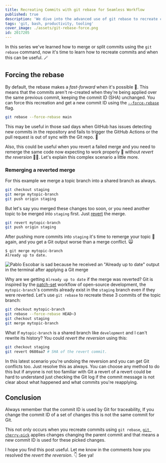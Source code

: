 ```yaml
---
title: Recreating Commits with git rebase for Seamless Workflow
published: true
description: 'We dive into the advanced use of git rebase to recreate commits, especially useful when GitHub struggles with commit detection.'
tags: 'git, bash, productivity, tooling'
cover_image: ./assets/git-rebase-force.png
id: 2017205
---
```


In this series we've learned how to merge or split commits using the `git rebase` command, now it's time to learn how to recreate commits and when this can be useful. 🪄

## Forcing the rebase

By default, the rebase makes a _fast-forward_ when it's possible 🤔. This means that the commits aren't re-created when they're being applied over the same previous commit, keeping the commit ID (SHA) unchanged. You can force this recreation and get a new commit ID using the [`--force-rebase`](https://git-scm.com/docs/git-rebase#Documentation/git-rebase.txt---force-rebase) flag.

```bash
git rebase --force-rebase main
```

This may be useful in those sad days when GitHub has issues detecting new commits in the repository and fails to trigger the GitHub Actions or the pull request is out of sync with the Git repo. 🌚

Also, this could be useful when you revert a failed merge and you need to remerge the same code now expecting to work properly 🤞 without _revert the reversion_  😵‍💫. Let's explain this complex scenario a little more.

### Remerging a reverted merge

For this example we merge a topic branch into a shared branch as always.

```bash
git checkout staging
git merge mytopic-branch
git push origin staging
```

But let's say you merged these changes too soon, or you need another topic to be merged into `staging` first. Just [revert](https://git-scm.com/docs/git-revert) the merge.

```bash
git revert mytopic-branch
git push origin staging
```

After pushing more commits into `staging` it's time to remerge your topic 🎉 again, and you get a Git output worse than a merge conflict. 🙀

```text
$ git merge mytopic-branch
Already up to date.
```

![Pablo Escobar is sad because he received an "Already up to date" output in the terminal after applying a Git merge](https://dev-to-uploads.s3.amazonaws.com/uploads/articles/0k4f4c3ktcg6iuoybvv1.jpg)

Why are we getting `Already up to date` if the merge was reverted? Git is inspired by the [patch-set](https://en.wikipedia.org/wiki/Patch_(computing)) workflow of open-source development, the `mytopic-branch`'s commits already exist in the `staging` branch even if they were reverted. Let's use `git rebase` to recreate these 3 commits of the topic branch:

```bash
git checkout mytopic-branch
git rebase --force-rebase HEAD~3
git checkout staging
git merge mytopic-branch
```

What if `mytopic-branch` is a shared branch like `development` and I can't rewrite its history? You could _revert the reversion_ using this:

```bash
git checkout staging
git revert 0680aa7 # SHA of the revert commit.
```

In this latest scenario you're undoing the reversion and you can get Git conflicts too. Just resolve this as always. You can choose any method to do this but if anyone is not too familiar with Git a revert of a revert could be hard to understand just checking the Git log if the commit message is not clear about what happened and what commits you're reapplying.

## Conclusion

Always remember that the commit ID is used by Git for traceability, If you change the commit ID of a set of changes this is not the same commit for Git.

This not only occurs when you recreate commits using `git rebase`, [`git cherry-pick`](https://git-scm.com/docs/git-cherry-pick) applies changes changing the parent commit and that means a new commit ID is used for these picked changes.

I hope you find this post useful. Let me know in the comments how you resolved the _revert the reversion_. 👇 See ya!
